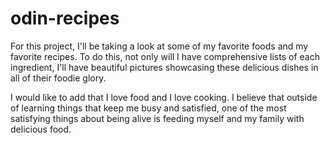 # odin-recipes

For this project, I'll be taking a look at some of my favorite foods and my favorite recipes. To do this, not only will I have comprehensive lists of each ingredient, I'll have beautiful pictures showcasing these delicious dishes in all of their foodie glory.

I would like to add that I love food and I love cooking. I believe that outside of learning things that keep me busy and satisfied, one of the most satisfying things about being alive is feeding myself and my family with delicious food.